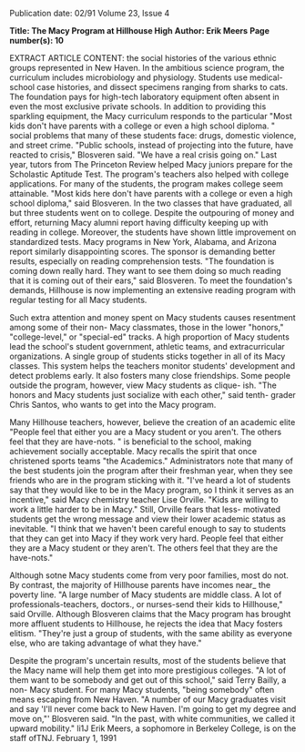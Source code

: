 Publication date: 02/91
Volume 23, Issue 4

**Title: The Macy Program at Hillhouse High**
**Author: Erik Meers**
**Page number(s): 10**

EXTRACT ARTICLE CONTENT:
the social histories of the various ethnic 
groups represented in New Haven. In 
the ambitious science program, the 
curriculum includes microbiology and 
physiology. Students use medical-
school case histories, and dissect 
specimens ranging from sharks to cats. 
The foundation pays for high-tech 
laboratory equipment often absent in 
even the most exclusive private schools. 
In addition to providing this 
sparkling equipment, the Macy 
curriculum responds to the particular 
"Most kids don't have 
parents with a college 
or even a high school 
diploma. " 
social problems that many of these 
students face: drugs, domestic violence, 
and street crime. "Public schools, 
instead of projecting into the future, 
have reacted to crisis," Blosveren said. 
"We have a real crisis going on." 
Last year, tutors from The 
Princeton Review helped Macy juniors 
prepare for the Scholastic Aptitude Test. 
The program's teachers also helped with 
college applications. For many of the 
students, the program makes college 
seem attainable. "Most kids here don't 
have parents with a college or even a 
high school diploma," said Blosveren. In 
the two classes that have graduated, all 
but three students went on to college. 
Despite the outpouring of money 
and effort, returning Macy alumni 
report having difficulty keeping up with 
reading in college. Moreover, the 
students have shown little improvement 
on standardized tests. Macy programs 
in New York, Alabama, and Arizona 
report similarly disappointing scores. 
The sponsor is demanding better 
results, 
especially 
on 
reading 
comprehension tests. "The foundation is 
coming down really hard. They want to 
see them doing so much reading that it 
is coming out of their ears," said 
Blosveren. To meet the foundation's 
demands, 
Hillhouse 
is 
now 
implementing an extensive reading 
program with regular testing for all 
Macy students. 

Such extra attention and money 
spent on Macy students causes 
resentment among some of their non-
Macy classmates, those in the lower 
"honors," "college-level," or "special-ed" 
tracks. A high proportion of Macy 
students lead the school's student 
government, athletic teams, and 
extracurricular organizations. A single 
group of students sticks together in all 
of its Macy classes. This system helps 
the teachers monitor students' 
development and detect problems early. 
It also fosters many close friendships. 
Some people outside the program, 
however, view Macy students as clique-
ish. "The honors and Macy students just 
socialize with each other," said tenth-
grader Chris Santos, who wants to get 
into the Macy program. 

Many Hillhouse teachers, however, 
believe the creation of an academic elite 
"People feel that either 
you are a Macy 
student or you aren't. 
The others feel that 
they are have-nots. " 
is beneficial to the school, making 
achievement socially acceptable. Macy 
recalls the spirit that once christened 
sports 
teams 
"the 
Academics." Administrators note that 
many of the best students join the 
program after their freshman year, 
when they see friends who are in the 
program sticking with it. "I've heard a 
lot of students say that they would like 
to be in the Macy program, so I think it 
serves as an incentive," said Macy 
chemistry teacher Lise Orville. "Kids 
are willing to work a little harder to be 
in Macy." Still, Orville fears that less-
motivated students get the wrong 
message and view their lower academic 
status as inevitable. "I think that we 
haven't been careful enough to say to 
students that they can get into Macy if 
they work very hard. People feel that 
either they are a Macy student or they 
aren't. The others feel that they are the 
have-nots." 

Although sotne Macy students 
come from very poor families, most do 
not. By contrast, the majority of 
Hillhouse parents have incomes near_ 
the poverty line. "A large number of 
Macy students are middle class. A lot of 
professionals-teachers, doctors., or 
nurses-send their kids to Hillhouse," 
said Orville. Although Blosveren claims 
that the Macy program has brought 
more affluent students to Hillhouse, he 
rejects the idea that Macy fosters elitism. 
"They're just a group of students, with 
the same ability as everyone else, who 
are taking advantage of what they 
have." 

Despite the program's uncertain 
results, most of the students believe that 
the Macy name will help them get into 
more prestigious colleges. "A lot of 
them want to be somebody and get out 
of this school," said Terry Bailly, a non-
Macy student. For many Macy students, 
"being somebody" often means 
escaping from New Haven. "A number 
of our Macy graduates visit and say 'I'll 
never come back to New Haven. I'm 
going to get my degree and move on,"' 
Blosveren said. "In the past, with white 
communities, we called it upward 
mobility." 
li1J 
Erik Meers, a sophomore in Berkeley 
College, is on the staff ofTNJ. 
February 1, 1991
